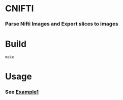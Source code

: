 # CNIFTI
### Parse Nifti Images and Export slices to images

# Build
```
make
```

# Usage
### See [Example1](examples/example1.c)